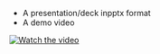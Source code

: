 - A presentation/deck inpptx format
- A demo video 

[![Watch the video](https://img.youtube.com/vi/-bTV99C4uVQ/0.jpg)](https://www.youtube.com/watch?v=-bTV99C4uVQ)
